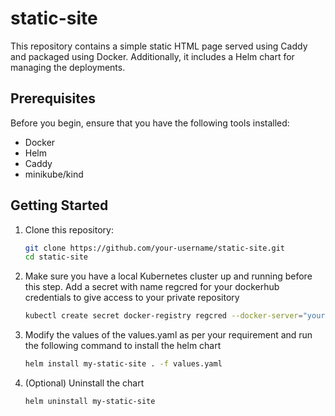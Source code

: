 # static-site
This repository contains a simple static HTML page served using Caddy and packaged using Docker. Additionally, it includes a Helm chart for managing the deployments.

## Prerequisites

Before you begin, ensure that you have the following tools installed:

- Docker
- Helm
- Caddy
- minikube/kind

## Getting Started

1. Clone this repository:

    ```bash
    git clone https://github.com/your-username/static-site.git
    cd static-site
    ```

2. Make sure you have a local Kubernetes cluster up and running before this step. Add a secret with name regcred for your dockerhub credentials to give access to your private repository

    ```bash
    kubectl create secret docker-registry regcred --docker-server="your-docker-server" --docker-username="your-username" --docker-password="your-password" --docker-email="your-email"
    ```

3. Modify the values of the values.yaml as per your requirement and run the following command to install the helm chart

    ```bash
    helm install my-static-site . -f values.yaml
    ```

4. (Optional) Uninstall the chart

    ```bash
    helm uninstall my-static-site
    ```

